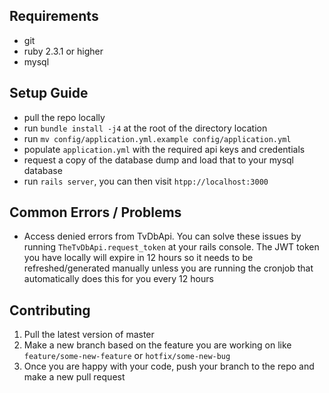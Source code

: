 ## Requirements
* git
* ruby 2.3.1 or higher
* mysql


## Setup Guide
* pull the repo locally
* run `bundle install -j4` at the root of the directory location
* run `mv config/application.yml.example config/application.yml`
* populate `application.yml` with the required api keys and credentials
* request a copy of the database dump and load that to your mysql database
* run `rails server`, you can then visit `htpp://localhost:3000`


## Common Errors / Problems
* Access denied errors from TvDbApi.
    You can solve these issues by running `TheTvDbApi.request_token` at your rails console. The JWT token you have locally will expire in 12 hours so it needs to be refreshed/generated manually unless you are running the cronjob that automatically does this for you every 12 hours


## Contributing
1. Pull the latest version of master
2. Make a new branch based on the feature you are working on like `feature/some-new-feature` or `hotfix/some-new-bug`
3. Once you are happy with your code, push your branch to the repo and make a new pull request

